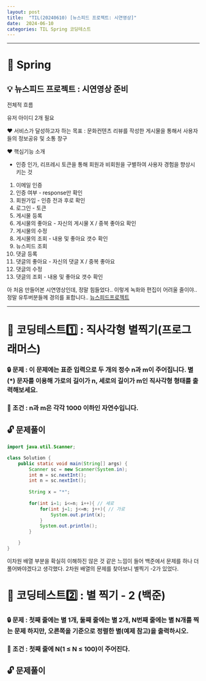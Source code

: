 ```yaml
---
layout: post
title:  "TIL(20240610) [뉴스피드 프로젝트: 시연영상]"
date:  2024-06-10
categories: TIL Spring 코딩테스트
---
```


---------------------------------------------------------------------

# 📌 Spring

## 💡 뉴스피드 프로젝트 : 시연영상 준비

전체적 흐름 

유저 아이디 2개 필요

❤ 서비스가 달성하고자 하는 목표 : 문화컨텐츠 리뷰를 작성한 게시물을 통해서 사용자들의 정보공유 및 소통 창구

❤ 핵심기능 소개
- 인증 인가, 리프레시 토큰을 통해 회원과 비회원을 구별하여 사용자 경험을 향상시키는 것


1) 이메일 인증 
2) 인증 여부 - response만 확인
3) 회원가입 - 인증 전과 후로 확인
4) 로그인 - 토큰 
5) 게시물 등록
6) 게시물의 좋아요 - 자신의 게시물 X / 중복 좋아요 확인
7) 게시물의 수정
8) 게시물의 조회 - 내용 및 좋아요 갯수 확인
9) 뉴스피드 조회
9) 댓글 등록 
10) 댓글의 좋아요 - 자신의 댓글 X / 중복 좋아요
11) 댓글의 수정
12) 댓글의 조회 - 내용 및 좋아요 갯수 확인

아 처음 만들어본 시연영상인데, 정말 힘들었다..
이렇게 녹화와 편집이 어려울 줄이야.. 
정말 유투버분들께 경의를 표합니다..
[뉴스피드프로젝트](https://youtu.be/sUE9HuL3H9A)

---------------------------------------------------------------------

# 📌 코딩테스트1️⃣ : 직사각형 별찍기(프로그래머스)


### 🔒 문제 : 이 문제에는 표준 입력으로 두 개의 정수 n과 m이 주어집니다. 별(*) 문자를 이용해 가로의 길이가 n, 세로의 길이가 m인 직사각형 형태를 출력해보세요.

### 🚫 조건 : n과 m은 각각 1000 이하인 자연수입니다.


## 🔓 문제풀이

```java
import java.util.Scanner;

class Solution {
    public static void main(String[] args) {
        Scanner sc = new Scanner(System.in);
        int m = sc.nextInt();
        int n = sc.nextInt();
        
        String x = "*";
        
        for(int i=1; i<=n; i++){ // 세로
            for(int j=1; j<=m; j++){ // 가로
                System.out.print(x);
            }
            System.out.println();
        }

    }
}
```

이차원 배열 부분을 확실히 이해하진 않은 것 같은 느낌이 들어 백준에서 문제를 하나 더 풀어봐야겠다고 생각했다.
2차원 배열의 문제를 찾아보니 별찍기 -2가 있었다.


# 📌 코딩테스트2️⃣ : 별 찍기 - 2 (백준)

### 🔒 문제 : 첫째 줄에는 별 1개, 둘째 줄에는 별 2개, N번째 줄에는 별 N개를 찍는 문제 하지만, 오른쪽을 기준으로 정렬한 별(예제 참고)을 출력하시오.

### 🚫 조건 : 첫째 줄에 N(1 ≤ N ≤ 100)이 주어진다.


## 🔓 문제풀이

```java

```





